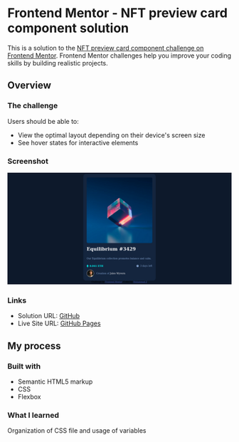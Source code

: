 # Frontend Mentor - NFT preview card component solution

This is a solution to the [NFT preview card component challenge on Frontend Mentor](https://www.frontendmentor.io/challenges/nft-preview-card-component-SbdUL_w0U). Frontend Mentor challenges help you improve your coding skills by building realistic projects. 

## Overview

### The challenge

Users should be able to:

- View the optimal layout depending on their device's screen size
- See hover states for interactive elements

### Screenshot

![](./screenshot.png)

### Links

- Solution URL: [GitHub](https://github.com/Muhammad-Z/frontend-mentor-challenges/tree/main/nft-preview-card-component-main)
- Live Site URL: [GitHub Pages](https://muhammad-z.github.io/frontend-mentor-challenges/nft-preview-card-component-main/)

## My process

### Built with

- Semantic HTML5 markup
- CSS
- Flexbox


### What I learned

Organization of CSS file and usage of variables
